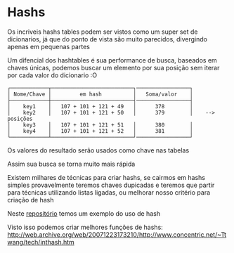 # Hashs

Os incriveis hashs tables podem ser vistos como um super set de dicionarios, já que do ponto de vista são muito parecidos, divergindo apenas em pequenas partes

Um difencial dos hashtables é sua performance de busca, baseados em chaves únicas, podemos buscar um elemento por sua posição sem iterar por cada valor do dicionario :O

```
┌────────────┬──────────────────────────┐─────────────────┐
│ Nome/Chave │         em hash          │   Soma/valor    │
├────────────┼──────────────────────────┤─────────────────┤
│    key1    │   107 + 101 + 121 + 49   │      378        │
│    key2    │   107 + 101 + 121 + 50   │      379        │    --> posições
│    key3    │   107 + 101 + 121 + 51   │      380        │
│    key4    │   107 + 101 + 121 + 52   │      381        │
└────────────┴──────────────────────────┘─────────────────┘
```

Os valores do resultado serão usados como chave nas tabelas

Assim sua busca se torna muito mais rápida

Existem milhares de técnicas para criar hashs, se cairmos em hashs simples provavelmente teremos chaves dupicadas e teremos que partir para técnicas utilizando listas ligadas, ou melhorar nosso critério para criação de hash

Neste [repositório](https://github.com/Aleff13/pypass/blob/master/hash.py) temos um exemplo do uso de hash 

Visto isso podemos criar melhores funções de hashs:
http://web.archive.org/web/20071223173210/http://www.concentric.net/~Ttwang/tech/inthash.htm
